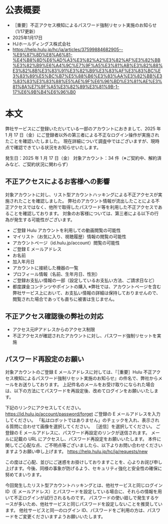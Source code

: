 # 公表概要
- ［重要］不正アクセス検知によるパスワード強制リセット実施のお知らせ（1/17更新）
- 2025年1月17日
- HJホールディングス株式会社
- https://help.hulu.jp/hc/ja/articles/37599884682905--%E9%87%8D%E8%A6%81-%E4%B8%8D%E6%AD%A3%E3%82%A2%E3%82%AF%E3%82%BB%E3%82%B9%E6%A4%9C%E7%9F%A5%E3%81%AB%E3%82%88%E3%82%8B%E3%83%91%E3%82%B9%E3%83%AF%E3%83%BC%E3%83%89%E5%BC%B7%E5%88%B6%E3%83%AA%E3%82%BB%E3%83%83%E3%83%88%E5%AE%9F%E6%96%BD%E3%81%AE%E3%81%8A%E7%9F%A5%E3%82%89%E3%81%9B-1-17%E6%9B%B4%E6%96%B0

# 本文
弊社サービスにご登録いただいている一部のアカウントにおきまして、2025 年 1 月 17 日（金）にご登録者以外の第三者による不正なログイン操作が実施されたことを確認いたしました。
現在詳細について調査中ではございますが、現時点で確認できている状況をお知らせいたします。

発生日：2025 年 1 月 17 日（金）
対象アカウント：34 件（※ご契約中、解約済みなど、ご契約状況に関わらず）

## 不正アクセスによるお客様への影響
対象アカウントに対し、リスト型アカウントハッキングによる不正アクセスが実施されたことを確認しました。
弊社のアカウント情報が流出したことによる不正アクセスではなく、他所で取得したパスワード等を利用した不正アクセスであることを確認しております。
対象のお客様については、第三者による以下の行為が発生する可能性がございます。
- ご登録 Hulu アカウントを利用しての動画閲覧の可能性
- マイリスト（お気に入り、視聴履歴）情報の閲覧の可能性
- アカウントページ（id.hulu.jp/account）閲覧の可能性
- ご登録 E メールアドレス
- お名前
- 加入年月日
- アカウントに接続した機器の一覧
- プロフィール情報（名前、生年月日、性別）
- ご登録お支払い情報の一部（設定しているお支払い方法、ご請求日など）
- 都度課金コンテンツやポイントの購入
※弊社では、アカウントページを含む弊社サービス上において、お支払い情報の詳細は保持しておりませんので、閲覧された場合であっても直ちに被害は生じません。

## 不正アクセス確認後の弊社の対応
- アクセス元IPアドレスからのアクセス制限
- 不正アクセスが確認されたアカウントに対し、パスワード強制リセットを実施

## パスワード再設定のお願い
対象アカウントのご登録 E メールアドレスに対しては、『［重要］Hulu 不正アクセス検知によるパスワード強制リセット実施のお知らせ』の件名で、弊社からメールをお送りしております。
上記件名のメールをお受け取りになられた場合は、以下の方法にてパスワードを再設定後、改めてログインをお願いいたします。

下記のリンクにアクセスしてください。
https://id.hulu.jp/account/password/forget
ご登録の E メールアドレスを入力してください。
「私はロボットではありません」のチェックを入れ、表示される質問に合わせて画像を選択してください。
［送信］を選択してください。
ご登録の E メールアドレスに、パスワード再設定のリンクが送信されます。
メールに記載の URL にアクセスし、パスワード再設定をお願いいたします。
本件に関してご心配な点、ご不明点等ございましたら、以下よりお問い合わせくださいますようお願い申し上げます。
https://help.hulu.jp/hc/ja/requests/new

この度はご心配、並びにご迷惑をお掛けしておりますことを、心よりお詫び申し上げます。今後、同様の事象が防げるよう、セキュリティ強化と安全性の確保に努めてまいります。

今回発生したリスト型アカウントハッキングとは、他社サービスと同じログイン ID（E メールアドレス）とパスワードを設定している場合に、それらの情報を用いて不正ログインが試行されるものです。
パスワードの使い廻しで発生するケースが多いため、他社サービスと同じパスワードを設定しないことを推奨しています。
他社サービスと同一のログイン ID、パスワードをご利用の方は、パスワードをご変更くださいますようお願いいたします。
